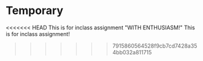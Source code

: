 # Temporary
<<<<<<< HEAD
This is for inclass assignment
<Danny> "WITH ENTHUSIASM!"
This is for inclass assignment!
>>>>>>> 7915860564528f9cb7cd7428a354bb032a811715
